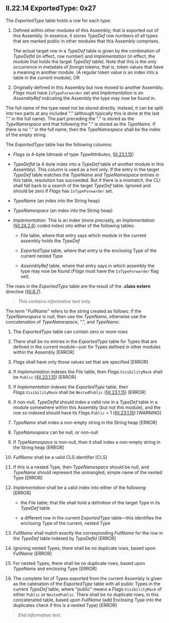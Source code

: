 ## II.22.14 ExportedType: 0x27

The _ExportedType_ table holds a row for each type:

 1. Defined within other modules of this Assembly; that is exported out of this Assembly. In essence, it stores _TypeDef_ row numbers of all types that are marked public in other modules that this Assembly comprises.
 
    The actual target row in a _TypeDef_ table is given by the combination of _TypeDefId_ (in effect, row number) and _Implementation_ (in effect, the module that holds the target _TypeDef_ table).  Note that this is the only occurrence in metadata of *foreign* tokens; that is, token values that have a meaning in another module. (A regular token value is an index into a table in the *current* module); OR

 2. Originally defined in this Assembly but now moved to another Assembly. _Flags_ must have `IsTypeForwarder` set and _Implementation_ is an _AssemblyRef_ indicating the Assembly the type may now be found in.

The full name of the type need not be stored directly.  Instead, it can be split into two parts at any included "." (although typically this is done at the last "." in the full name). The part preceding the "." is stored as the _TypeNamespace_ and that following the "." is stored as the _TypeName_. If there is no "." in the full name, then the _TypeNamespace_ shall be the index of the empty string.

The _ExportedType_ table has the following columns:

 * _Flags_ (a 4-byte bitmask of type _TypeAttributes_, §[II.23.1.15](#todo-missing-hyperlink))

 * _TypeDefId_ (a 4-byte index into a _TypeDef_ table of another module in this Assembly). This column is used as a hint only. If the entry in the target _TypeDef_ table matches the _TypeName_ and _TypeNamespace_ entries in this table, resolution has succeeded. But if there is a mismatch, the CLI shall fall back to a search of the target _TypeDef_ table. Ignored and should be zero if _Flags_ has `IsTypeForwarder` set.

 * _TypeName_ (an index into the String heap)

 * _TypeNamespace_ (an index into the String heap)

 * _Implementation_. This is an index (more precisely, an _Implementation_ (§[II.24.2.6](#todo-missing-hyperlink)) coded index) into either of the following tables:

     * _File_ table, where that entry says which module in the current assembly holds the _TypeDef_

     * _ExportedType_ table, where that entry is the enclosing Type of the current nested Type

     * _AssemblyRef_ table, where that entry says in which assembly the type may now be found (_Flags_ must have the `IsTypeForwarder` flag set).

The rows in the _ExportedType_ table are the result of the **.class extern** directive (§[II.6.7](#todo-missing-hyperlink)).

> _This contains informative text only._

 The term "_FullName_" refers to the string created as follows: if the _TypeNamespace_ is null, then use the _TypeName_, otherwise use the concatenation of _TypeNamespace_, ".", and _TypeName_.

 1. The _ExportedType_ table can contain zero or more rows

 2. There shall be no entries in the _ExportedType_ table for Types that are defined in the current module&mdash;just for Types defined in other modules within the Assembly \[ERROR\]

 3. _Flags_ shall have only those values set that are specified \[ERROR\]

 4. If _Implementation_ indexes the _File_ table, then _Flags_.`VisibilityMask` shall be `Public` (§[II.23.1.15](#todo-missing-hyperlink)) \[ERROR\]

 5. If _Implementation_ indexes the _ExportedType_ table, then _Flags_.`VisibilityMask` shall be `NestedPublic` (§[II.23.1.15](#todo-missing-hyperlink)) \[ERROR\]

 6. If non-null, _TypeDefId_ should index a valid row in a _TypeDef_ table in a module somewhere within this Assembly (but not this module), and the row so indexed should have its _Flags_.`Public` = 1 (§[II.23.1.15](#todo-missing-hyperlink)) \[WARNING\]

 7. _TypeName_ shall index a non-empty string in the String heap \[ERROR\]

 8. _TypeNamespace_ can be null, or non-null

 9. If _TypeNamespace_ is non-null, then it shall index a non-empty string in the String heap \[ERROR\]

10. _FullName_ shall be a valid CLS identifier \[CLS\]

 11. If this is a nested Type, then _TypeNamespace_ should be null, and _TypeName_ should represent the unmangled, simple name of the nested Type \[ERROR\]

 12. _Implementation_ shall be a valid index into either of the following: \[ERROR\]

     * the _File_ table; that file shall hold a definition of the target Type in its _TypeDef_ table

     * a different row in the current _ExportedType_ table&mdash;this identifies the enclosing Type of the current, nested Type

 13. _FullName_ shall match exactly the corresponding _FullName_ for the row in the _TypeDef_ table indexed by _TypeDefId_ \[ERROR\]

 14. Ignoring nested Types, there shall be no duplicate rows, based upon _FullName_ \[ERROR\]

 15. For nested Types, there shall be no duplicate rows, based upon _TypeName_ and enclosing Type \[ERROR\]

 16. The complete list of Types exported from the current Assembly is given as the catenation of the _ExportedType_ table with all public Types in the current _TypeDef_ table, where "public" means a _Flags_.`VisibilityMask` of either `Public` or `NestedPublic`. There shall be no duplicate rows, in this concatenated table, based upon _FullName_ (add Enclosing Type into the duplicates check if this is a nested Type) \[ERROR\]

> _End informative text._

